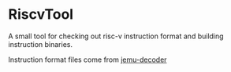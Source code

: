 # RiscvTool

A small tool for checking out risc-v instruction format and building instruction binaries.

Instruction format files come from [jemu-decoder](https://github.com/ysyx-org/jemu-decoder)